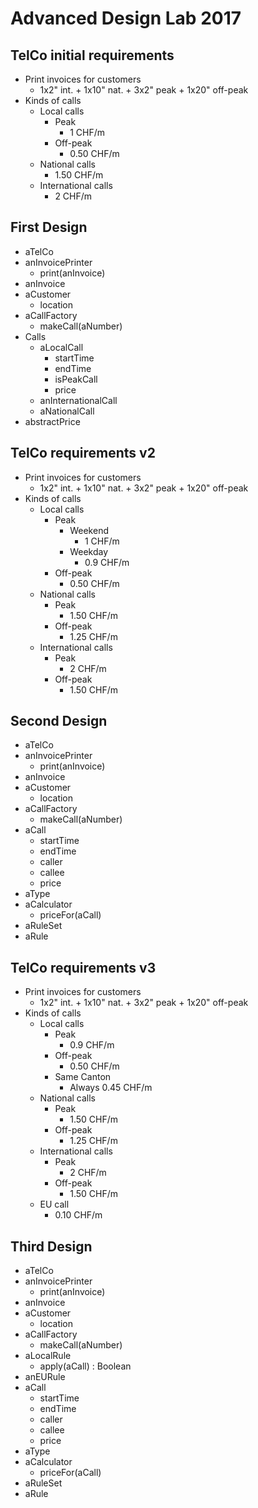 # Advanced Design Lab 2017  
  
## TelCo initial requirements  
  
* Print invoices for customers  
    * 1x2" int. + 1x10" nat. + 3x2" peak + 1x20" off-peak  
* Kinds of calls  
    * Local calls  
        * Peak  
            * 1 CHF/m  
        * Off-peak  
            * 0.50 CHF/m  
    * National calls  
        * 1.50 CHF/m  
    * International calls  
        * 2 CHF/m  
  
## First Design  
  
* aTelCo  
* anInvoicePrinter  
    * print(anInvoice)  
* anInvoice  
* aCustomer  
    * location  
* aCallFactory  
    * makeCall(aNumber)  
* Calls  
    * aLocalCall  
        * startTime  
        * endTime  
        * isPeakCall  
        * price  
    * anInternationalCall  
    * aNationalCall  
* abstractPrice  
  
## TelCo requirements v2  
  
* Print invoices for customers  
    * 1x2" int. + 1x10" nat. + 3x2" peak + 1x20" off-peak  
* Kinds of calls  
    * Local calls  
        * Peak  
            * Weekend  
                * 1 CHF/m  
            * Weekday  
                * 0.9 CHF/m  
        * Off-peak  
            * 0.50 CHF/m  
    * National calls  
        * Peak  
            * 1.50 CHF/m  
        * Off-peak  
            * 1.25 CHF/m  
    * International calls  
        * Peak  
            * 2 CHF/m  
        * Off-peak  
            * 1.50 CHF/m  
  
## Second Design  
  
* aTelCo  
* anInvoicePrinter  
    * print(anInvoice)  
* anInvoice  
* aCustomer  
    * location  
* aCallFactory  
    * makeCall(aNumber)  
* aCall  
    * startTime  
    * endTime  
    * caller  
    * callee  
    * price  
* aType  
* aCalculator  
    * priceFor(aCall)  
* aRuleSet  
* aRule  
  
## TelCo requirements v3  
  
* Print invoices for customers  
    * 1x2" int. + 1x10" nat. + 3x2" peak + 1x20" off-peak  
* Kinds of calls  
    * Local calls  
        * Peak  
            * 0.9 CHF/m  
        * Off-peak  
            * 0.50 CHF/m  
        * Same Canton  
            * Always 0.45 CHF/m  
    * National calls  
        * Peak  
            * 1.50 CHF/m  
        * Off-peak  
            * 1.25 CHF/m  
    * International calls  
        * Peak  
            * 2 CHF/m  
        * Off-peak  
            * 1.50 CHF/m  
    * EU call  
        * 0.10 CHF/m  
  
## Third Design  
  
* aTelCo  
* anInvoicePrinter  
    * print(anInvoice)  
* anInvoice  
* aCustomer  
    * location  
* aCallFactory  
    * makeCall(aNumber)  
* aLocalRule  
    * apply(aCall) : Boolean  
* anEURule  
* aCall  
    * startTime  
    * endTime  
    * caller  
    * callee  
    * price  
* aType  
* aCalculator  
    * priceFor(aCall)  
* aRuleSet  
* aRule  
